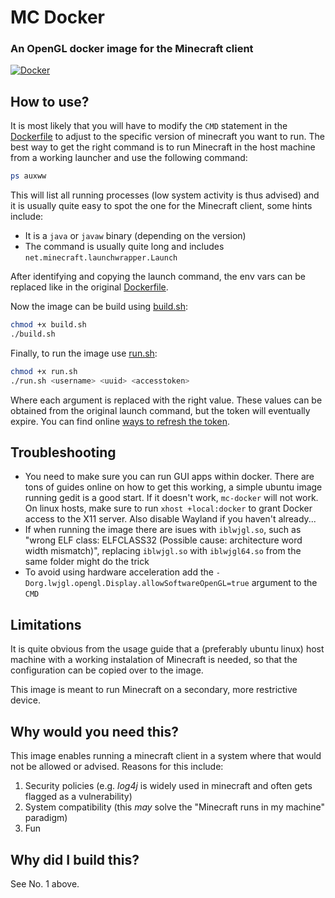 # MC Docker
### An OpenGL docker image for the Minecraft client
[![Docker](https://img.shields.io/badge/Docker-2496ED?logo=docker&logoColor=fff)](#)

## How to use?
It is most likely that you will have to modify the `CMD` statement in the [Dockerfile](./Dockerfile) to adjust to the specific version of minecraft you want to run. The best way to get the right command is to run Minecraft in the host machine from a working launcher and use the following command:

```bash
ps auxww
```

This will list all running processes (low system activity is thus advised) and it is usually quite easy to spot the one for the Minecraft client, some hints include:
 - It is a `java` or `javaw` binary (depending on the version)
 - The command is usually quite long and includes `net.minecraft.launchwrapper.Launch`

After identifying and copying the launch command, the env vars can be replaced like in the original [Dockerfile](./Dockerfile).

Now the image can be build using [build.sh](./build.sh):

```bash
chmod +x build.sh
./build.sh
```

Finally, to run the image use [run.sh](./run.sh):

```bash
chmod +x run.sh
./run.sh <username> <uuid> <accesstoken>
```

Where each argument is replaced with the right value. These values can be obtained from the original launch command, but the token will eventually expire. You can find online [ways to refresh the token](https://kqzz.github.io/mc-bearer-token/).

## Troubleshooting
 - You need to make sure you can run GUI apps within docker. There are tons of guides online on how to get this working, a simple ubuntu image running gedit is a good start. If it doesn't work, `mc-docker` will not work. On linux hosts, make sure to run `xhost +local:docker` to grant Docker access to the X11 server. Also disable Wayland if you haven't already...
 - If when running the image there are isues with `iblwjgl.so`, such as "wrong ELF class: ELFCLASS32 (Possible cause: architecture word width mismatch)", replacing `iblwjgl.so` with `iblwjgl64.so` from the same folder might do the trick
 - To avoid using hardware acceleration add the `-Dorg.lwjgl.opengl.Display.allowSoftwareOpenGL=true` argument to the `CMD`
 

## Limitations
It is quite obvious from the usage guide that a (preferably ubuntu linux) host machine with a working instalation of Minecraft is needed, so that the configuration can be copied over to the image. 

This image is meant to run Minecraft on a secondary, more restrictive device.

## Why would you need this?
This image enables running a minecraft client in a system where that would not be allowed or advised. Reasons for this include:
 1. Security policies (e.g. _log4j_ is widely used in minecraft and often gets flagged as a vulnerability)
 1. System compatibility (this _may_ solve the "Minecraft runs in my machine" paradigm)
 1. Fun

## Why did I build this?
See No. 1 above.
